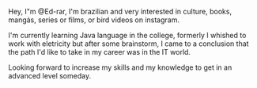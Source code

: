 Hey, I"m @Ed-rar, I'm brazilian and very interested in culture, books, mangás, series or films, or bird videos on instagram.

I'm currently learning Java language in the college, formerly I whished to work with eletricity but after some brainstorm,
I came to a conclusion that the path I'd like to take in my career was in the IT world.

Looking forward to increase my skills and my knowledge to get in an advanced level someday.
